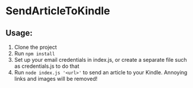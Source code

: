 # SendArticleToKindle

## Usage:
1. Clone the project
2. Run `npm install`
3. Set up your email credentials in index.js, or create a separate file such as credentials.js to do that
4. Run `node index.js '<url>'` to send an article to your Kindle. Annoying links and images will be removed!